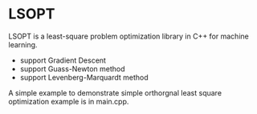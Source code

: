 # LSOPT
LSOPT is a least-square problem optimization library in C++ for machine learning.

* support Gradient Descent
* support Guass-Newton method
* support Levenberg-Marquardt method

A simple example to demonstrate simple orthorgnal least square optimization example is in main.cpp.

